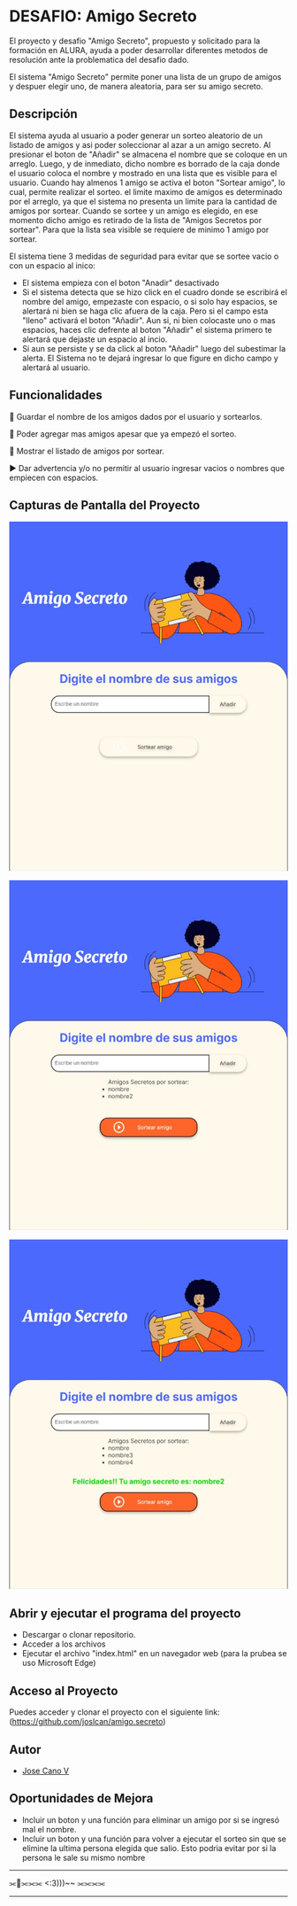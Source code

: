 # DESAFIO: Amigo Secreto

El proyecto y desafio "Amigo Secreto", propuesto y solicitado para la formación en ALURA, ayuda a poder desarrollar diferentes metodos de resolución ante la problematica del desafio dado.

El sistema "Amigo Secreto" permite poner una lista de un grupo de amigos y despuer elegir uno, de manera aleatoria, para ser su amigo secreto.

## Descripción

El sistema ayuda al usuario a poder generar un sorteo aleatorio de un listado de amigos y asi poder soleccionar al azar a un amigo secreto.
Al presionar el boton de "Añadir" se almacena el nombre que se coloque en un arreglo. Luego, y de inmediato, dicho nombre es borrado de la caja donde el usuario coloca el nombre y mostrado en una lista que es visible para el usuario.
Cuando hay almenos 1 amigo se activa el boton "Sortear amigo", lo cual, permite realizar el sorteo. el limite maximo de amigos es determinado por el arreglo, ya que el sistema no presenta un limite para la cantidad de amigos por sortear.
Cuando se sortee y un amigo es elegido, en ese momento dicho amigo es retirado de la lista de "Amigos Secretos por sortear". Para que la lista sea visible se requiere de minimo 1 amigo por sortear.

El sistema tiene 3 medidas de seguridad para evitar que se sortee vacio o con un espacio al inico:
- El sistema empieza con el boton "Anadir" desactivado
- Si el sistema detecta que se hizo click en el cuadro donde se escribirá el nombre del amigo, empezaste con espacio, o si solo hay espacios, se alertará ni bien se haga clic afuera de la caja. Pero si el campo esta "lleno" activará el boton "Añadir".
  Aun si, ni bien colocaste uno o mas espacios, haces clic defrente al boton "Añadir" el sistema primero te alertará que dejaste un espacio al incio.
- Si aun se persiste y se da click al boton "Añadir" luego del subestimar la alerta. El Sistema no te dejará ingresar lo que figure en dicho campo y alertará al usuario.

## Funcionalidades

🥇 Guardar el nombre de los amigos dados por el usuario y sortearlos.

🥈 Poder agregar mas amigos apesar que ya empezó el sorteo.

🥉 Mostrar el listado de amigos por sortear.

▶ Dar advertencia y/o no permitir al usuario ingresar vacios o nombres que empiecen con espacios.

## Capturas de Pantalla del Proyecto

![Inicio del sistema](https://github.com/joslcan/amigo.secreto/blob/main/AmigoSecreto-inicio.jpeg)

![Sistema mostrando un listado de nombres](https://github.com/joslcan/amigo.secreto/blob/main/AmigoSecreto-nombre.jpeg)

![Resultado del sorteo](https://github.com/joslcan/amigo.secreto/blob/main/AmigoSecreto-sorteo.jpeg)

## Abrir y ejecutar el programa del proyecto

- Descargar o clonar repositorio.
- Acceder a los archivos
- Ejecutar el archivo "index.html" en un navegador web (para la prubea se uso Microsoft Edge)
  
## Acceso al Proyecto

Puedes acceder y clonar el proyecto con el siguiente link:
(https://github.com/joslcan/amigo.secreto)

## Autor
- [Jose Cano V](https://github.com/joslcan)

## Oportunidades de Mejora
- Incluir un boton y una función para eliminar un amigo por si se ingresó mal el nombre.
- Incluir un boton y una función para volver a ejecutar el sorteo sin que se elimine la ultima persona elegida que salio.
  Esto podria evitar por si la persona le sale su mismo nombre

***
⫘🧀⫘⫘⫘ <:3)))~~ ⫘⫘⫘⫘
***
